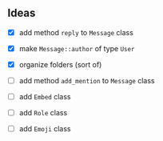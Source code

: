 ## Ideas
- [x] add method `reply` to `Message` class <br />
- [x] make `Message::author` of type `User`<br />
- [x] organize folders (sort of) <br />
- [ ] add method `add_mention` to `Message` class <br />
- [ ] add `Embed` class <br />
- [ ] add `Role` class <br />
- [ ] add `Emoji` class <br />



